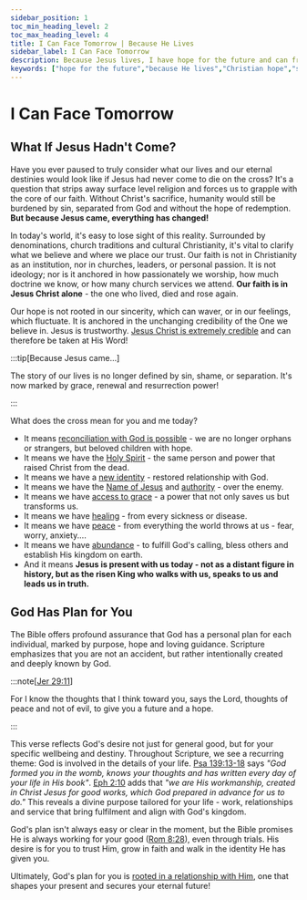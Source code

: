 ```yaml
---
sidebar_position: 1
toc_min_heading_level: 2
toc_max_heading_level: 4
title: I Can Face Tomorrow | Because He Lives
sidebar_label: I Can Face Tomorrow
description: Because Jesus lives, I have hope for the future and can freely share it! This is a declaration of hope, resilience, and purpose rooted in the living Christ. It echoes the heart of the famous hymn 'Because He Lives'
keywords: ["hope for the future","because He lives","Christian hope","strength for today, hope for tomorrow","living without fear","faith in uncertain times","anchored in the resurrection","Jesus is alive - so I can keep going"]
---
```



# I Can Face Tomorrow

## What If Jesus Hadn't Come?

Have you ever paused to truly consider what our lives and our eternal destinies would look like
if Jesus had never come to die on the cross? It's a question that strips away surface level religion
and forces us to grapple with the core of our faith. Without Christ's sacrifice, humanity would
still be burdened by sin, separated from God and without the hope of redemption. **But because Jesus
came, everything has changed!**

In today's world, it's easy to lose sight of this reality. Surrounded by denominations, church
traditions and cultural Christianity, it's vital to clarify what we believe and where we
place our trust. Our faith is not in Christianity as an institution, nor in churches, leaders,
or personal passion. It is not ideology; nor is it anchored in how passionately we
worship, how much doctrine we know, or how many church services we attend. **Our faith
is in Jesus Christ alone** - the one who lived, died and rose again. 

Our hope is not rooted in our sincerity, which can waver, or in our feelings, which fluctuate.
It is anchored in the unchanging credibility of the One we believe in. Jesus is trustworthy.
[Jesus Christ is extremely credible](../crediblilty/is-jesus-alive.md) and can therefore be taken at His Word!

:::tip[Because Jesus came...]

The story of our lives is no longer defined by sin, shame, or separation. It's now marked by grace,
renewal and resurrection power!

:::

What does the cross mean for you and me today?

- It means [reconciliation with God is possible](./salvation-and-redemption.md) - we are no longer orphans or strangers, but beloved children with hope.
- It means we have the [Holy Spirit](./the-holy-spirit.md) - the same person and power that raised Christ from the dead.
- It means we have a [new identity](./new-identity-in-christ.mdx) - restored relationship with God.
- It means we have the [Name of Jesus](./the-name-of-jesus.md) and [authority](./authority-of-the-believer.md) - over the enemy.
- It means we have [access to grace](./grace-and-empowerment.md) - a power that not only saves us but transforms us.
- It means we have [healing](./healing.mdx) - from every sickness or disease.
- It means we have [peace](./unshakeable-peace.md) - from everything the world throws at us - fear, worry, anxiety....
- It means we have [abundance](./provision-and-abundance.md) - to fulfill God's calling, bless others and establish His kingdom on earth.
- And it means **Jesus is present with us today - not as a distant figure in history, but as the risen King who walks with us, speaks to us and leads us in truth.**

## God Has Plan for You

The Bible offers profound assurance that God has a personal plan for each individual, marked by
purpose, hope and loving guidance. Scripture emphasizes that you are not an accident, but rather
intentionally created and deeply known by God. 

:::note[[Jer 29:11](https://www.biblegateway.com/passage/?search=Jeremiah%2029%3A11&version=NKJV)]

For I know the thoughts that I think toward you, says the Lord, thoughts of peace and not of evil, to
give you a future and a hope.

:::

This verse reflects God's desire not just for general good, but for your specific wellbeing and destiny. Throughout Scripture,
we see a recurring theme: God is involved in the details of your life.
[Psa 139:13-18](https://www.biblegateway.com/passage/?search=psa%20139%3A13-18&version=NKJV) says *"God formed you in the womb, knows your
thoughts and has written every day of your life in His book"*.
[Eph 2:10](https://www.biblegateway.com/passage/?search=eph%202%3A10&version=NKJV) adds that *"we are His workmanship, created in Christ
Jesus for good works, which God prepared in advance for us to do."* This reveals a divine purpose tailored for your life - work,
relationships and service that bring fulfilment and align with God's kingdom.

God's plan isn't always easy or clear in the moment, but the Bible promises He is always working for your good
([Rom 8:28](https://www.biblegateway.com/passage/?search=rom%208%3A28&version=NKJV)), even through trials. His desire is for
you to trust Him, grow in faith and walk in the identity He has given you. 

Ultimately, God's plan for you is [rooted in a relationship with Him](./new-identity-in-christ.mdx), one that shapes your present and secures your eternal future!


